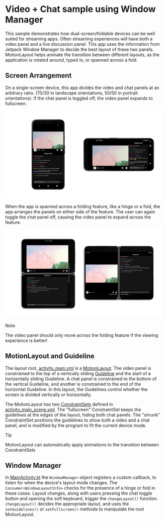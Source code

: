 # Video + Chat sample using Window Manager

This sample demonstrates how dual-screen/foldable devices can be well suited for streaming apps. Often streaming experiences will have both a video panel and a live discussion panel. This app uses the information from Jetpack Window Manager to decide the best layout of these two panels. MotionLayout helps animate the transition between different layouts,  as the application is rotated around, typed in, or spanned across a fold.  

## Screen Arrangement

On a single-screen device, this app divides the video and chat panels at an arbitrary ratio. (70/30 in landscape orientations, 50/50 in portrait orientations). If the chat panel is toggled off, the video panel expands to fullscreen.

![Sample on a single-screen device](screenshots/normal_layouts.png)

When the app is spanned across a folding feature, like a hinge or a fold, the app arranges the panels on either side of the feature. The user can again toggle the chat panel off, causing the video panel to expand across the feature.

![Sample when spanned across a fold](screenshots/spanned_layouts.png)

> [!NOTE]
> The video panel should only move across the folding feature if the viewing experience is better!

## MotionLayout and Guideline

The layout root, [activity_main.xml](app/src/main/res/layout/activity_main.xml) is a [MotionLayout](https://developer.android.com/training/constraint-layout/motionlayout). The video panel is constrained to the top of a vertically sliding [Guideline](https://developer.android.com/training/constraint-layout#constrain-to-a-guideline) and the start of a horizontally sliding Guideline. A chat panel is constrained to the bottom of the vertical Guideline, and another is constrained to the end of the horizontal Guideline. In this layout, the Guidelines control whether the screen is divided vertically or horizontally.

The MotionLayout has two [ConstraintSets](https://developer.android.com/reference/androidx/constraintlayout/widget/ConstraintSet) defined in [activity_main_scene.xml](app/src/main/res/xml/activity_main_scene.xml). The "fullscreen" ConstraintSet keeps the guidelines at the edges of the layout, hiding both chat panels. The "shrunk" ConstraintSet positions the guidelines to show both a video and a chat panel, and is modified by the program to fit the current device mode.

> [!TIP]
> MotionLayout can automatically apply animations to the transition between ConstraintSets

## Window Manager

In [MainActivity.kt](app/src/main/java/com/example/video_chat_sample/MainActivity.kt) the `WindowManager` object registers a custom callback, to listen for when the device's layout mode changes. The `Consumer<WindowLayoutInfo>` checks for the presence of a hinge or fold in these cases. Layout changes, along with users pressing the chat toggle button and opening the soft keyboard, trigger the `changeLayout()` function. `changeLayout()` decides the appropriate layout, and uses the `setGuidelines()` or `setFullscreen()` methods to manipulate the root MotionLayout.
